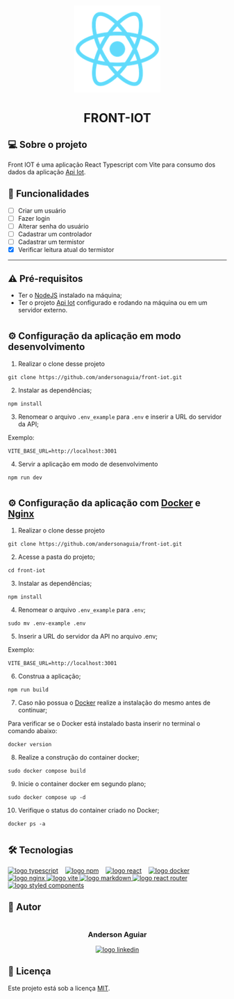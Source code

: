 <p align="center">
  <a href="https://vitejs.dev/" target="blank"><img src="./public/logo192.png" width="200" alt="Logo React" /></a>
</p>

[circleci-image]: https://img.shields.io/circleci/build/github/nestjs/nest/master?token=abc123def456
[circleci-url]: https://circleci.com/gh/nestjs/nest

# <p align="center">FRONT-IOT</p>

## 💻 Sobre o projeto

Front IOT é uma aplicação React Typescript com Vite para consumo dos dados da aplicação [Api Iot](https://github.com/andersonaguia/api-iot).

## 🚧 Funcionalidades

- [ ] Criar um usuário
- [ ] Fazer login
- [ ] Alterar senha do usuário
- [ ] Cadastrar um controlador
- [ ] Cadastrar um termistor
- [x] Verificar leitura atual do termistor

---

## ⚠️ Pré-requisitos

- Ter o [NodeJS](https://nodejs.org/en/) instalado na máquina;
- Ter o projeto [Api Iot](https://github.com/andersonaguia/api-iot) configurado e rodando na máquina ou em um servidor externo.

#

## ⚙️ Configuração da aplicação em modo desenvolvimento

1. Realizar o clone desse projeto

```
git clone https://github.com/andersonaguia/front-iot.git
```

2. Instalar as dependências;

```
npm install
```

3. Renomear o arquivo `.env_example` para `.env` e inserir a URL do servidor da API;

Exemplo:

```
VITE_BASE_URL=http://localhost:3001
```

4. Servir a aplicação em modo de desenvolvimento

```
npm run dev
```
#

## ⚙️ Configuração da aplicação com [Docker](https://www.docker.com/) e [Nginx](https://www.nginx.com/)

1. Realizar o clone desse projeto
```
git clone https://github.com/andersonaguia/front-iot.git
```
2. Acesse a pasta do projeto;
```
cd front-iot
```
3. Instalar as dependências;
```
npm install
```
4. Renomear o arquivo `.env_example` para `.env`;
```
sudo mv .env-example .env
``` 
5. Inserir a URL do servidor da API no arquivo .env;

Exemplo:

```
VITE_BASE_URL=http://localhost:3001
```
6. Construa a aplicação;
```
npm run build
```
7. Caso não possua o [Docker](https://www.docker.com/) realize a instalação do mesmo antes de continuar;

Para verificar se o Docker está instalado basta inserir no terminal o comando abaixo:

```
docker version
```
8. Realize a construção do container docker;
```
sudo docker compose build
```
9. Inicie o container docker em segundo plano;
```
sudo docker compose up -d
```

10. Verifique o status do container criado no Docker;
```
docker ps -a
```

#

## 🛠 Tecnologias

<div style="display: flex; gap: 1rem;">
<a href="https://www.typescriptlang.org/" target="_blank">
<img src="https://img.shields.io/badge/TypeScript-007ACC?style=for-the-badge&logo=typescript&logoColor=white" alt="logo typescript" >
</a>
<a href="https://www.npmjs.com/" target="_blank">
<img src="https://img.shields.io/badge/npm-CB3837?style=for-the-badge&logo=npm&logoColor=white" alt="logo npm" >
</a>
<a href="https://react.dev/" target="_blank">
<img src="https://img.shields.io/badge/React-20232A?style=for-the-badge&logo=react&logoColor=61DAFB" alt="logo react" >
</a>
<a href="https://www.docker.com/" target="_blank">
<img src="https://img.shields.io/badge/Docker-2CA5E0?style=for-the-badge&logo=docker&logoColor=white" alt="logo docker" >
</a>
</div>
<a href="https://www.nginx.com/" target="_blank">
<img src="https://img.shields.io/badge/Nginx-009639?style=for-the-badge&logo=nginx&logoColor=white" alt="logo nginx">
</a>
<a href="https://vitejs.dev/" target="_blank">
<img src="https://img.shields.io/badge/Vite-B73BFE?style=for-the-badge&logo=vite&logoColor=FFD62E" alt="logo vite">
</a>
<a href="https://www.markdownguide.org/" target="_blank">
<img src="https://img.shields.io/badge/Markdown-000000?style=for-the-badge&logo=markdown&logoColor=white" alt="logo markdown">
</a>
<a href="https://reactrouter.com/en/main" target="_blank">
<img src="https://img.shields.io/badge/React_Router-CA4245?style=for-the-badge&logo=react-router&logoColor=white" alt="logo react router">
</a>
<a href="https://styled-components.com/" target="_blank">
<img src="https://img.shields.io/badge/styled--components-DB7093?style=for-the-badge&logo=styled-components&logoColor=white" alt="logo styled components">
</a>
</div>

## 🦸 Autor

<div style="display: flex; flex-direction: column; align-items: center">
<h3>Anderson Aguiar</h3>
<a href="https://www.linkedin.com/in/andersonlaguiar/" target="_blank">
<img src="https://img.shields.io/badge/LinkedIn-0077B5?style=for-the-badge&logo=linkedin&logoColor=white" alt="logo linkedin" style="width: 150px; height: 30px;">
</a>
</div>

## 📝 Licença

Este projeto está sob a licença [MIT](./LICENSE).
